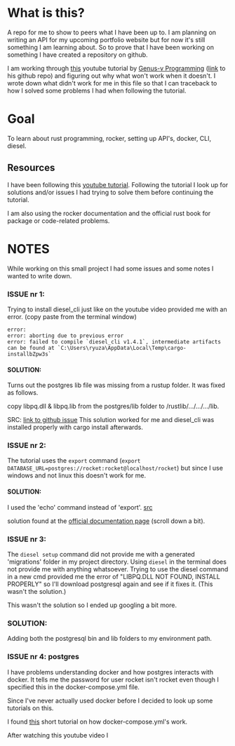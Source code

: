# What is this?
A repo for me to show to peers what I have been up to. I am planning on writing an API for my upcoming portfolio website but for now it's still something I am learning about. So to prove that I have been working on something I have created a repository on github. 

I am working through [this](https://www.youtube.com/watch?v=tjH0Mye8U_A) youtube tutorial by [Genus-v Programming](https://www.youtube.com/c/GenusvProgramming/about) ([link](https://github.com/nemesiscodex/hello-rocket) to his github repo) and figuring out why what won't work when it doesn't. I wrote down what didn't work for me in this file so that I can traceback to how I solved some problems I had when following the tutorial. 


# Goal
To learn about rust programming, rocker, setting up API's, docker, CLI, diesel.

## Resources
I have been following this [youtube tutorial](https://www.youtube.com/watch?v=tjH0Mye8U_A). Following the tutorial I look up for solutions and/or issues I had trying to solve them before continuing the tutorial.

I am also using the rocker documentation and the official rust book for package or code-related problems.



# NOTES
While working on this small project I had some issues and some notes I wanted to write down.

### ISSUE nr 1: 
Trying to install diesel_cli just like on the youtube video provided me with an error.
(copy paste from the terminal window)
```
error: 
error: aborting due to previous error
error: failed to compile `diesel_cli v1.4.1`, intermediate artifacts can be found at `C:\Users\ryuza\AppData\Local\Temp\cargo-installbZpw3s`
```
#### SOLUTION: 
Turns out the postgres lib file was missing from a rustup folder. It was fixed as follows.

copy libpq.dll & libpq.lib from the postgres/lib folder to /rustlib/.../.../.../lib.

SRC: [link to github issue](https://github.com/diesel-rs/diesel/issues/1883)
This solution worked for me and diesel_cli was installed properly with cargo install afterwards.


### ISSUE nr 2:
The tutorial uses the ```export``` command (```export DATABASE_URL=postgres://rocket:rocket@localhost/rocket```) 
but since I use windows and not linux this doesn't work for me.
#### SOLUTION:
I used the 'echo' command instead of 'export'. [src](https://superuser.com/questions/1500272/equivalent-of-export-command-in-windows)

solution found at the [official documentation page](https://diesel.rs/guides/getting-started/) (scroll down a bit).

### ISSUE nr 3:
The ```diesel setup``` command did not provide me with a generated 'migrations' folder in my project directory.
Using ```diesel``` in the terminal does not provide me with anything whatsoever. 
Trying to use the diesel command in a new cmd provided me the error of "LIBPQ.DLL NOT FOUND, INSTALL PROPERLY" so I'll download postgresql again and see if it fixes it. (This wasn't the solution.)

This wasn't the solution so I ended up googling a bit more.

### SOLUTION:
Adding both the postgresql bin and lib folders to my environment path.

### ISSUE nr 4: postgres
I have problems understanding docker and how postgres interacts with docker. It tells me the password for user rocket isn't rocket even though I specified this in the docker-compose.yml file. 

Since I've never actually used docker before I decided to look up some tutorials on this. 

I found [this](https://www.youtube.com/watch?v=Qw9zlE3t8Ko) short tutorial on how docker-compose.yml's work.

After watching this youtube video I 

